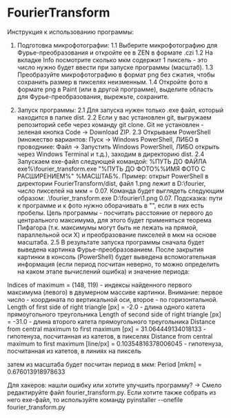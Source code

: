 # FourierTransform

Инструкция к использованию программы:
1. Подготовка микрофотографии:
1.1 Выберите микрофотографию для Фурье-преобразования и откройте ее в ZEN в формате .czi
1.2 На вкладке Info посмотрите сколько мкм содержит 1 пиксель - это число нужно будет ввести при запуске программы (масштаб).
1.3 Преобразуйте микрофотографию в формат png без сжатия, чтобы сохранить размер в пикселях неизменным. 
1.4 Откройте фото в формате png в Paint (или в другой программе), выделите область для Фурье-преобразования, вырежьте, сохраните.

2. Запуск программы:
2.1 Для запуска нужен только .exe файл, который находится в папке dist.
2.2 Если у вас установлен git, выгружаем репозиторий себе через команду git clone. Git не установлен - зеленая кнопка Code -> Download ZIP.
2.3 Открываем PowerShell (множество вариантов: Пуск -> Windows PowerShell, ЛИБО в проводнике: Файл -> Запустить Windows PowerShell, ЛИБО открыть через Windows Terminal и т.д.), заходим в директорию dist.
2.4 Запускаем exe-файл следующей командой: %ПУТЬ ДО ФАЙЛА exe%\fourier_transform.exe "%ПУТЬ ДО ФОТО%\%ИМЯ ФОТО С РАСШИРЕНИЕМ%" %МАСШТАБ%.
Пример: открыт PowerShell в директории FourierTransform/dist, файл 1.png лежит в D:\fourier, число пикселей на мкм = 0.07. 
Команда будет выглядеть следующим образом: .\fourier_transform.exe D:\fourier\1.png 0.07. Подсказка: пути к программе и к фото нужно оборачивать в "", если в них есть пробелы.
Цель программы -  посчитать расстояние от первого до центрального максимума, для этого будет применяться теорема Пифагора (т.к. максимумы могут быть не лежать на прямой, параллельной оси X) и преобразование пикселей в мкм на основе масштаба.
2.5 В результате запуска программы сначала будет выведена картинка Фурье-преобразованием. После закрытия картинки в консоль (PowerShell) будет выведена вспомогательная информация (если период посчитан неверно, то можно определить на каком этапе вычислений ошибка) и значение периода:
	
Indices of maximum = (148, 119) - индексы найденного первого максимума (левого) в двумерном массиве картинки. Внимание: первое число - координата по вертикальной оси, второе - по горизонтальной. 
Length of first side of right triangle [px] = -2.0 - длина одного катета прямоугольного треугольника
Length of second side of right triangle [px] = -31.0 - длина второго катета прямоугольного треугольника
Distance from central maximum to first maximum [px] = 31.064449134018133 - гипотенуза, посчитанная из катетов, в пикселях
Distance from central maximum to first maximum [line/px] = 0.10354816378006045 - гипотенуза, посчитанная из катетов, в линиях на пиксель
	
затем из масштаба будет посчитан период в мкм:
Period [mkm] = 0.676013918978633

Для хакеров: нашли ошибку или хотите улучшить программу? -> Смело редактируйте файл fourier_transform.py. Если хотите также собрать из него exe-файл, то используйте команду pyinstaller --onefile fourier_transform.py